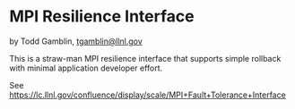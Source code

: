 MPI Resilience Interface
================================
by Todd Gamblin, tgamblin@llnl.gov


This is a straw-man MPI resilience interface that supports simple
rollback with minimal application developer effort.

See https://lc.llnl.gov/confluence/display/scale/MPI+Fault+Tolerance+Interface
